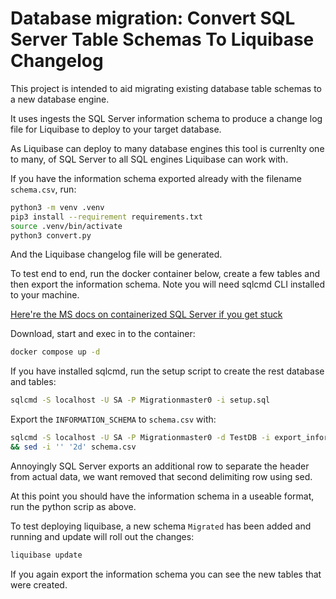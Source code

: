 # Database migration: Convert SQL Server Table Schemas To Liquibase Changelog

This project is intended to aid migrating existing database table schemas to a new database engine.

It uses ingests the SQL Server information schema to produce a change log file for Liquibase to deploy to your target database.

As Liquibase can deploy to many database engines this tool is currenlty one to many, of SQL Server to all SQL engines Liquibase can work with.

If you have the information schema exported already with the filename `schema.csv`, run:

```bash
python3 -m venv .venv
pip3 install --requirement requirements.txt
source .venv/bin/activate 
python3 convert.py
```

And the Liquibase changelog file will be generated.

To test end to end, run the docker container below, create a few tables and then export the information schema. Note you will need sqlcmd CLI installed to your machine.


[Here're the MS docs on containerized SQL Server if you get stuck](
https://learn.microsoft.com/en-us/sql/linux/quickstart-install-connect-docker?view=sql-server-ver16&pivots=cs1-bash)

Download, start and exec in to the container:

```bash
docker compose up -d
```

If you have installed sqlcmd, run the setup script to create the rest database and tables:

```bash
sqlcmd -S localhost -U SA -P Migrationmaster0 -i setup.sql
```

Export the `INFORMATION_SCHEMA` to `schema.csv` with:

```bash
sqlcmd -S localhost -U SA -P Migrationmaster0 -d TestDB -i export_information_schema.sql -o "schema.csv" -s "," \
&& sed -i '' '2d' schema.csv
```

Annoyingly SQL Server exports an additional row to separate the header from actual data, we want removed that second delimiting row using sed.


At this point you should have the information schema in a useable format, run the python scrip as above.

To test deploying liquibase, a new schema `Migrated` has been added and running and update will roll out the changes:

```bash
liquibase update
```

If you again export the information schema you can see the new tables that were created.